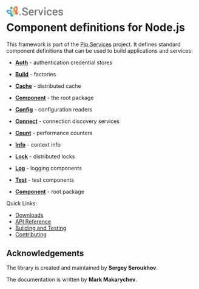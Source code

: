 # <img src="https://github.com/pip-services/pip-services/raw/master/design/Logo.png" alt="Pip.Services Logo" style="max-width:30%"> <br/> Component definitions for Node.js

This framework is part of the [Pip.Services](https://github.com/pip-services/pip-services) project.
It defines standard component definitions that can be used to build applications and services:

- [**Auth**](https://pip-services3-node.github.io/pip-services3-components-node/modules/auth.html) - authentication credential stores
- [**Build**](https://pip-services3-node.github.io/pip-services3-components-node/modules/build.html) - factories
- [**Cache**](https://pip-services3-node.github.io/pip-services3-components-node/modules/cache.html) - distributed cache
- [**Component**](https://pip-services3-node.github.io/pip-services3-components-node/modules/component.html) - the root package
- [**Config**](https://pip-services3-node.github.io/pip-services3-components-node/modules/config.html) - configuration readers
- [**Connect**](https://pip-services3-node.github.io/pip-services3-components-node/modules/connect.html) - connection discovery services
- [**Count**](https://pip-services3-node.github.io/pip-services3-components-node/modules/count.html) - performance counters
- [**Info**](https://pip-services3-node.github.io/pip-services3-components-node/modules/info.html) - context info
- [**Lock**](https://pip-services3-node.github.io/pip-services3-components-node/modules/lock.html) - distributed locks
- [**Log**](https://pip-services3-node.github.io/pip-services3-components-node/modules/log.html) - logging components
- [**Test**](https://pip-services3-node.github.io/pip-services3-components-node/modules/test.html) - test components


- [**Component**](https://pip-services3-node.github.io/pip-services3-components-node/modules/component.html) - root package

Quick Links:

* [Downloads](https://github.com/pip-services3-node/pip-services3-components-node/blob/master/docs/Downloads.md)
* [API Reference](https://pip-services3-node.github.io/pip-services3-components-node/globals.html)
* [Building and Testing](https://github.com/pip-services3-node/pip-services3-components-node/blob/master/docs/Development.md)
* [Contributing](https://github.com/pip-services3-node/pip-services3-components-node/blob/master/docs/Development.md#contrib)

## Acknowledgements

The library is created and maintained by **Sergey Seroukhov**.

The documentation is written by **Mark Makarychev**.
